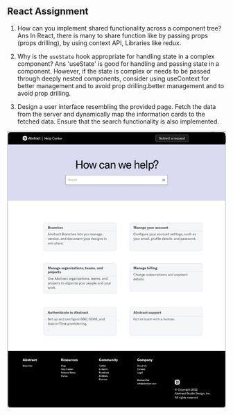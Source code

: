 ## React Assignment

1. How can you implement shared functionality across a component tree?
Ans In React, there is many to share function like by passing props (props drilling), by using context API, Libraries like redux.

2. Why is the `useState` hook appropriate for handling state in a complex component?
Ans 'useState' is good for handling and passing state in a component. However, if the state is complex or needs to be passed through deeply nested components, consider using useContext for better management and to avoid prop drilling.better management and to avoid prop drilling.

3. Design a user interface resembling the provided page. Fetch the data from the server and dynamically map the information cards to the fetched data. Ensure that the search functionality is also implemented.

![Logo](UI-Screen-1.png)
